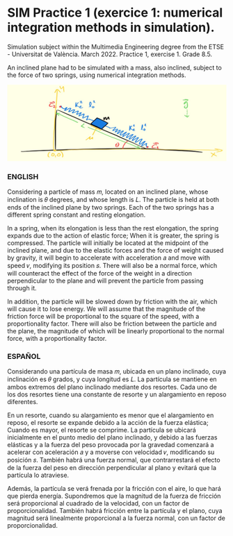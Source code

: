 ﻿# SIM Practice 1 (exercice 1: numerical integration methods in simulation).
Simulation subject within the Multimedia Engineering degree from the ETSE - Universitat de València. March 2022. Practice 1, exercise 1. Grade 8.5.

An inclined plane had to be simulated with a mass, also inclined, subject to the force of two springs, using numerical integration methods.

![alt text](https://github.com/ximo99/SIM-practice1-ex1/blob/main/ex1-photo.jpg)

### ENGLISH
Considering a particle of mass 𝑚, located on an inclined plane, whose inclination is 𝜃 degrees, and whose length is 𝐿. The particle is held at both ends of the inclined plane by two springs. Each of the two springs has a different spring constant and resting elongation.

In a spring, when its elongation is less than the rest elongation, the spring expands due to the action of elastic force; When it is greater, the spring is compressed. The particle will initially be located at the midpoint of the inclined plane, and due to the elastic forces and the force of weight caused by gravity, it will begin to accelerate with acceleration 𝑎 and move with speed 𝑣, modifying its position 𝑠. There will also be a normal force, which will counteract the effect of the force of the weight in a direction perpendicular to the plane and will prevent the particle from passing through it.

In addition, the particle will be slowed down by friction with the air, which will cause it to lose energy. We will assume that the magnitude of the friction force will be proportional to the square of the speed, with a proportionality factor. There will also be friction between the particle and the plane, the magnitude of which will be linearly proportional to the normal force, with a proportionality factor.

### ESPAÑOL
Considerando una partícula de masa 𝑚, ubicada en un plano inclinado, cuya inclinación es 𝜃 grados, y cuya longitud es 𝐿. La partícula se mantiene en ambos extremos del plano inclinado mediante dos resortes. Cada uno de los dos resortes tiene una constante de resorte y un alargamiento en reposo diferentes.

En un resorte, cuando su alargamiento es menor que el alargamiento en reposo, el resorte se expande debido a la acción de la fuerza elástica; Cuando es mayor, el resorte se comprime. La partícula se ubicará inicialmente en el punto medio del plano inclinado, y debido a las fuerzas elásticas y a la fuerza del peso provocada por la gravedad comenzará a acelerar con aceleración 𝑎 y a moverse con velocidad 𝑣, modificando su posición 𝑠. También habrá una fuerza normal, que contrarrestará el efecto de la fuerza del peso en dirección perpendicular al plano y evitará que la partícula lo atraviese.

Además, la partícula se verá frenada por la fricción con el aire, lo que hará que pierda energía. Supondremos que la magnitud de la fuerza de fricción será proporcional al cuadrado de la velocidad, con un factor de proporcionalidad. También habrá fricción entre la partícula y el plano, cuya magnitud será linealmente proporcional a la fuerza normal, con un factor de proporcionalidad.
